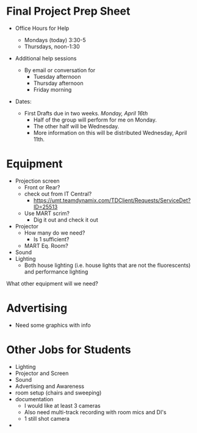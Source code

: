 # Final Project Prep Sheet

- Office Hours for Help
    - Mondays (today) 3:30-5
    - Thursdays, noon-1:30

- Additional help sessions
    - By email or conversation for
        - Tuesday afternoon
        - Thursday afternoon
        - Friday morning

- Dates:
    - First Drafts due in two weeks. _Monday, April 16th_
        - Half of the group will perform for me on Monday.
        - The other half will be Wednesday.
        - More information on this will be distributed Wednesday, April 11th.


# Equipment

- Projection screen
    - Front or Rear?
    - check out from IT Central?
        - https://umt.teamdynamix.com/TDClient/Requests/ServiceDet?ID=25513
    - Use MART scrim?
        - Dig it out and check it out
- Projector
    - How many do we need?
        - Is 1 sufficient?
    - MART Eq. Room?
- Sound
- Lighting
    - Both house lighting (i.e. house lights that are not the fluorescents) and performance lighting

What other equipment will we need?




# Advertising

- Need some graphics with info




# Other Jobs for Students

- Lighting
- Projector and Screen
- Sound
- Advertising and Awareness
- room setup (chairs and sweeping)
- documentation
    - I would like at least 3 cameras
    - Also need multi-track recording with room mics and DI's
    - 1 still shot camera
-
